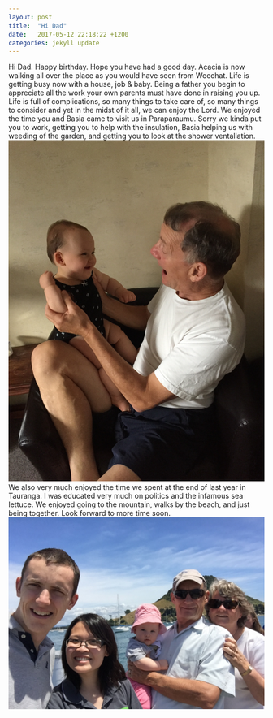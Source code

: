 ```yaml
---
layout: post
title:  "Hi Dad"
date:   2017-05-12 22:18:22 +1200
categories: jekyll update
---
```

Hi Dad. Happy birthday. Hope you have had a good day. Acacia is now walking all over the place as you would have seen from Weechat. Life is getting busy now with a house, job & baby. Being a father you begin to appreciate all the work your own parents must have done in raising you up. Life is full of complications, so many things to take care of, so many things to consider and yet in the midst of it all, we can enjoy the Lord.
We enjoyed the time you and Basia came to visit us in Paraparaumu. Sorry we kinda put you to work, getting you to help with the insulation, Basia helping us with weeding of the garden, and getting you to look at the shower ventallation. 
![Acacia Dad](/assets/acacia_dad.jpg)
We also very much enjoyed the time we spent at the end of last year in Tauranga. I was educated very much on politics and the infamous sea lettuce. We enjoyed going to the mountain, walks by the beach, and just being together. Look forward to more time soon.
![Pic together](/assets/dad_wendy_sam_basia_tauranga.jpg)
